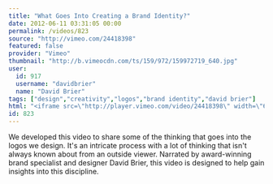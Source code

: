 ```yaml
---
title: "What Goes Into Creating a Brand Identity?"
date: 2012-06-11 03:31:05 00:00
permalink: /videos/823
source: "http://vimeo.com/24418398"
featured: false
provider: "Vimeo"
thumbnail: "http://b.vimeocdn.com/ts/159/972/159972719_640.jpg"
user:
  id: 917
  username: "davidbrier"
  name: "David Brier"
tags: ["design","creativity","logos","brand identity","david brier"]
html: "<iframe src=\"http://player.vimeo.com/video/24418398\" width=\"640\" height=\"360\" frameborder=\"0\" webkitAllowFullScreen mozallowfullscreen allowFullScreen></iframe>"
id: 823
---
```


We developed this video to share some of the thinking that goes into the logos we design. It's an intricate process with a lot of thinking that isn't always known about from an outside viewer. Narrated by award-winning brand specialist and designer David Brier, this video is designed to help gain insights into this discipline.